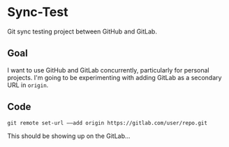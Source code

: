 # Sync-Test
Git sync testing project between GitHub and GitLab. 

## Goal

I want to use GitHub and GitLab concurrently, particularly for personal projects. I'm going to be experimenting with adding GitLab as a secondary URL in `origin`.

## Code

`git remote set-url ––add origin https://gitlab.com/user/repo.git`

This should be showing up on the GitLab...
